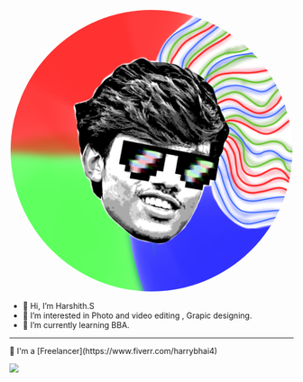 <p align="center">
  <a href=""><img height="500" width="500" style="border-radius:100%" src="/mylogo.png" ></a>
<ul>
  <li>👋 Hi, I’m Harshith.S</li>
  <li> 👀 I’m interested in Photo and video editing , Grapic designing.</li> 
  <li>🌱 I’m currently learning BBA.</li>
</ul>
</p>

---

<P>
💼 I'm a [Freelancer](https://www.fiverr.com/harrybhai4)
  </p> <a><img src=to get my services , check my profile [CLICK HERE](https://www.fiverr.com/harrybhai4) 
- 🎨 I also create NFT's , Here's my profile [CLICK HERE](https://opensea.io/HarryCharan)
- 🤑 Buy my NFT collection - [Girls on Canvas](https://opensea.io/collection/goc-by-harry)
<!---
HarryC44/HarryC44 is a ✨ special ✨ repository because its `README.md` (this file) appears on your GitHub profile.
You can click the Preview link to take a look at your changes.
--->
